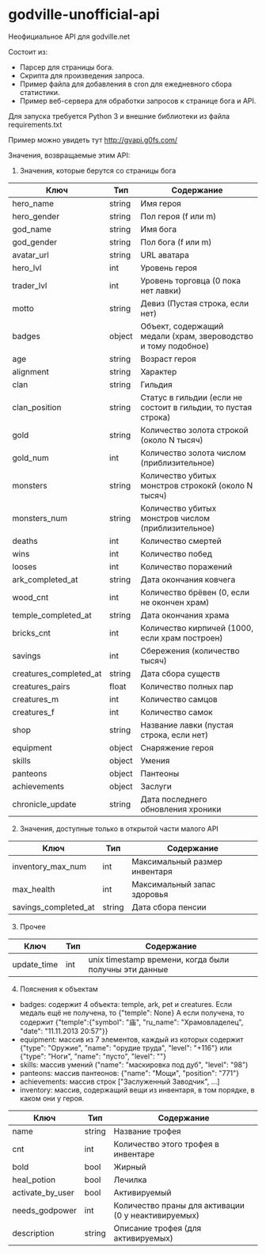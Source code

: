 # godville-unofficial-api

Неофициальное API для godville.net

Состоит из:
* Парсер для страницы бога.
* Скрипта для произведения запроса.
* Пример файла для добавления в cron для ежедневного сбора статистики.
* Пример веб-сервера для обработки запросов к странице бога и API.

Для запуска требуется Python 3 и внешние библиотеки из файла requirements.txt

Пример можно увидеть тут http://gvapi.g0fs.com/

Значения, возвращаемые этим API:

1. Значения, которые берутся со страницы бога

|Ключ|Тип|Содержание|
|--- | --- | ---
|hero_name|string|Имя героя
|hero_gender|string|Пол героя (f или m)
|god_name|string|Имя бога
|god_gender|string|Пол бога (f или m)
|avatar_url|string|URL аватара
|hero_lvl|int|Уровень героя
|trader_lvl|int|Уровень торговца (0 пока нет лавки)
|motto|string|Девиз (Пустая строка, если нет)
|badges|object|Объект, содержащий медали (храм, звероводство и тому подобное)
|age|string|Возраст героя
|alignment|string|Характер
|clan|string|Гильдия
|clan_position|string|Статус в гильдии (если не состоит в гильдии, то пустая строка)
|gold|string|Количество золота строкой (около N тысяч)
|gold_num|int|Количество золота числом (приблизительное)
|monsters|string|Количество убитых монстров стрококй (около N тысяч)
|monsters_num|string|Количество убитых монстров числом (приблизительное)
|deaths|int|Количество смертей
|wins|int|Количество побед
|looses|int|Количество поражений
|ark_completed_at|string|Дата окончания ковчега
|wood_cnt|int|Количество брёвен (0, если не окончен храм)
|temple_completed_at|string|Дата окончания храма
|bricks_cnt|int|Количество кирпичей (1000, если храм построен)
|savings|int|Сбережения (количество тысяч)
|creatures_completed_at|string|Дата сбора существ
|creatures_pairs|float|Количество полных пар
|creatures_m|int|Количество самцов
|creatures_f|int|Количество самок
|shop|string|Название лавки (пустая строка, если нет)
|equipment|object|Снаряжение героя
|skills|object|Умения
|panteons|object|Пантеоны
|achievements|object|Заслуги
|chronicle_update|string|Дата последнего обновления хроники

2. Значения, доступные только в открытой части малого API

Ключ|Тип|Содержание|
--- | --- | ---
inventory_max_num|int|Максимальный размер инвентаря
max_health|int|Максимальный запас здоровья
savings_completed_at|string|Дата сбора пенсии

3. Прочее

|Ключ|Тип|Содержание|
|--- | --- | ---
|update_time|int|unix timestamp времени, когда были получны эти данные

4. Пояснения к объектам

* badges: содержит 4 объекта: temple, ark, pet и creatures. Если медаль ещё не получена, то {"temple": None}
 А если получена, то содержит {"temple":{"symbol": "庙", "ru_name": "Храмовладелец", "date": "11.11.2013 20:57"}}
* equipment: массив из 7 элементов, каждый из которых содержит {"type": "Оружие", "name": "орудие труда", "level": "+116"}
 или {"type": "Ноги", "name": "пусто", "level": ""}
* skills: массив умений ("name": "маскировка под дуб", "level": "98")
* panteons: массив пантеонов: {"name": "Мощи", "position": "771"}
* achievements: массив строк ["Заслуженный Заводчик", ...]
* inventory: массив, содержащий вещи из инвентаря, в том порядке, в каком они у героя.

|Ключ|Тип|Содержание|
|--- | --- | ---
|name|string|Название трофея
|cnt|int|Количество этого трофея в инвентаре
|bold|bool|Жирный
|heal_potion|bool|Лечилка
|activate_by_user|bool|Активируемый
|needs_godpower|int|Количество праны для активации (0 у неактивируемых)
|description|string|Описание трофея (для активируемых)